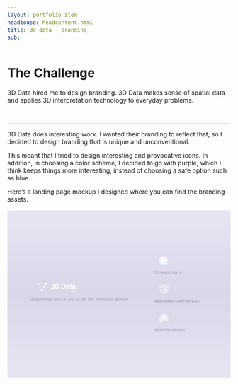 ```yaml
---
layout: portfolio_item
headtouse: headcontent.html
title: 3d data - branding 
sub: 
---
```

# The Challenge

3D Data hired me to design branding. 3D Data makes sense of spatial data and applies 3D interpretation technology to everyday problems.


<br>
<hr class="style-six">

3D Data does interesting work. I wanted their branding to reflect that, so I decided to design branding that is unique and unconventional. 

This meant that I tried to design interesting and provocative icons. In addition, in choosing a color scheme, I decided to go with purple, which I think keeps things more interesting, instead of choosing a safe option such as blue. 

Here’s a landing page mockup I designed where you can find the branding assets. 
<br>
<br>
<img src="/images/branding (1).png">

